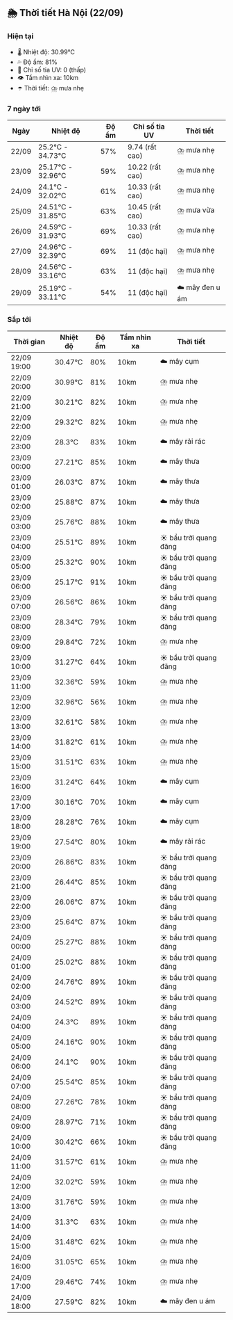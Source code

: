 ## 🌦️ Thời tiết Hà Nội (22/09)

### Hiện tại

- 🌡️ Nhiệt độ: 30.99℃
- 💦 Độ ẩm: 81%
- 🌟 Chỉ số tia UV: 0 (thấp)
- 👁️ Tầm nhìn xa: 10km
- ☂️ Thời tiết: ⛈️ mưa nhẹ

### 7 ngày tới

| Ngày | Nhiệt độ | Độ ẩm | Chỉ số tia UV | Thời tiết |
| --- | --- | --- | --- | --- |
| 22/09 | 25.2℃ - 34.73℃ | 57% | 9.74 (rất cao) | ⛈️ mưa nhẹ |
| 23/09 | 25.17℃ - 32.96℃ | 59% | 10.22 (rất cao) | ⛈️ mưa nhẹ |
| 24/09 | 24.1℃ - 32.02℃ | 61% | 10.33 (rất cao) | ⛈️ mưa nhẹ |
| 25/09 | 24.51℃ - 31.85℃ | 63% | 10.45 (rất cao) | ⛈️ mưa vừa |
| 26/09 | 24.59℃ - 31.93℃ | 69% | 10.33 (rất cao) | ⛈️ mưa nhẹ |
| 27/09 | 24.96℃ - 32.39℃ | 69% | 11 (độc hại) | ⛈️ mưa nhẹ |
| 28/09 | 24.56℃ - 33.16℃ | 63% | 11 (độc hại) | ⛈️ mưa nhẹ |
| 29/09 | 25.19℃ - 33.11℃ | 54% | 11 (độc hại) | ☁️ mây đen u ám |

### Sắp tới

| Thời gian | Nhiệt độ | Độ ẩm | Tầm nhìn xa | Thời tiết |
| --- | --- | --- | --- | --- |
| 22/09 19:00 | 30.47℃ | 80% | 10km | ☁️ mây cụm |
| 22/09 20:00 | 30.99℃ | 81% | 10km | ⛈️ mưa nhẹ |
| 22/09 21:00 | 30.21℃ | 82% | 10km | ⛈️ mưa nhẹ |
| 22/09 22:00 | 29.32℃ | 82% | 10km | ⛈️ mưa nhẹ |
| 22/09 23:00 | 28.3℃ | 83% | 10km | ☁️ mây rải rác |
| 23/09 00:00 | 27.21℃ | 85% | 10km | ☁️ mây thưa |
| 23/09 01:00 | 26.03℃ | 87% | 10km | ☁️ mây thưa |
| 23/09 02:00 | 25.88℃ | 87% | 10km | ☁️ mây thưa |
| 23/09 03:00 | 25.76℃ | 88% | 10km | ☁️ mây thưa |
| 23/09 04:00 | 25.51℃ | 89% | 10km | ☀️ bầu trời quang đãng |
| 23/09 05:00 | 25.32℃ | 90% | 10km | ☀️ bầu trời quang đãng |
| 23/09 06:00 | 25.17℃ | 91% | 10km | ☀️ bầu trời quang đãng |
| 23/09 07:00 | 26.56℃ | 86% | 10km | ☀️ bầu trời quang đãng |
| 23/09 08:00 | 28.34℃ | 79% | 10km | ☀️ bầu trời quang đãng |
| 23/09 09:00 | 29.84℃ | 72% | 10km | ⛈️ mưa nhẹ |
| 23/09 10:00 | 31.27℃ | 64% | 10km | ☀️ bầu trời quang đãng |
| 23/09 11:00 | 32.36℃ | 59% | 10km | ⛈️ mưa nhẹ |
| 23/09 12:00 | 32.96℃ | 56% | 10km | ⛈️ mưa nhẹ |
| 23/09 13:00 | 32.61℃ | 58% | 10km | ⛈️ mưa nhẹ |
| 23/09 14:00 | 31.82℃ | 61% | 10km | ⛈️ mưa nhẹ |
| 23/09 15:00 | 31.51℃ | 63% | 10km | ⛈️ mưa nhẹ |
| 23/09 16:00 | 31.24℃ | 64% | 10km | ☁️ mây cụm |
| 23/09 17:00 | 30.16℃ | 70% | 10km | ☁️ mây cụm |
| 23/09 18:00 | 28.28℃ | 76% | 10km | ☁️ mây cụm |
| 23/09 19:00 | 27.54℃ | 80% | 10km | ☁️ mây rải rác |
| 23/09 20:00 | 26.86℃ | 83% | 10km | ☀️ bầu trời quang đãng |
| 23/09 21:00 | 26.44℃ | 85% | 10km | ☀️ bầu trời quang đãng |
| 23/09 22:00 | 26.06℃ | 87% | 10km | ☀️ bầu trời quang đãng |
| 23/09 23:00 | 25.64℃ | 87% | 10km | ☀️ bầu trời quang đãng |
| 24/09 00:00 | 25.27℃ | 88% | 10km | ☀️ bầu trời quang đãng |
| 24/09 01:00 | 25.02℃ | 88% | 10km | ☀️ bầu trời quang đãng |
| 24/09 02:00 | 24.76℃ | 89% | 10km | ☀️ bầu trời quang đãng |
| 24/09 03:00 | 24.52℃ | 89% | 10km | ☀️ bầu trời quang đãng |
| 24/09 04:00 | 24.3℃ | 89% | 10km | ☀️ bầu trời quang đãng |
| 24/09 05:00 | 24.16℃ | 90% | 10km | ☀️ bầu trời quang đãng |
| 24/09 06:00 | 24.1℃ | 90% | 10km | ☀️ bầu trời quang đãng |
| 24/09 07:00 | 25.54℃ | 85% | 10km | ☀️ bầu trời quang đãng |
| 24/09 08:00 | 27.26℃ | 78% | 10km | ☀️ bầu trời quang đãng |
| 24/09 09:00 | 28.97℃ | 71% | 10km | ☀️ bầu trời quang đãng |
| 24/09 10:00 | 30.42℃ | 66% | 10km | ☀️ bầu trời quang đãng |
| 24/09 11:00 | 31.57℃ | 61% | 10km | ⛈️ mưa nhẹ |
| 24/09 12:00 | 32.02℃ | 59% | 10km | ⛈️ mưa nhẹ |
| 24/09 13:00 | 31.76℃ | 59% | 10km | ⛈️ mưa nhẹ |
| 24/09 14:00 | 31.3℃ | 63% | 10km | ⛈️ mưa nhẹ |
| 24/09 15:00 | 31.48℃ | 62% | 10km | ⛈️ mưa nhẹ |
| 24/09 16:00 | 31.05℃ | 65% | 10km | ⛈️ mưa nhẹ |
| 24/09 17:00 | 29.46℃ | 74% | 10km | ⛈️ mưa nhẹ |
| 24/09 18:00 | 27.59℃ | 82% | 10km | ☁️ mây đen u ám |
